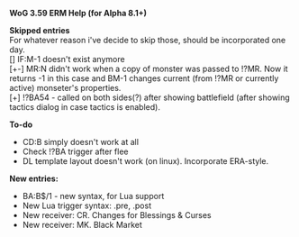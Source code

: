 <b>WoG 3.59 ERM Help (for Alpha 8.1+)</b>

<b>Skipped entries</b> <br>
For whatever reason i've decide to skip those, should be incorporated one day.<br>
[] IF:M-1 doesn't exist anymore<br>
[+-] MR:N didn't work when a copy of monster was passed to !?MR. Now it returns -1 in this case and BM-1 changes current (from !?MR or currently active) monseter's properties.<br>
[+] !?BA54 - called on both sides(?) after showing battlefield (after showing tactics dialog in case tactics is enabled).

<b>To-do</b>
- CD:B simply doesn't work at all
- Check !?BA trigger after flee
- DL template layout doesn't work (on linux). Incorporate ERA-style.

<b>New entries:</b>
- BA:B$/1 - new syntax, for Lua support
- New Lua trigger syntax: .pre, .post
- New receiver: CR. Changes for Blessings & Curses
- New receiver: MK. Black Market
